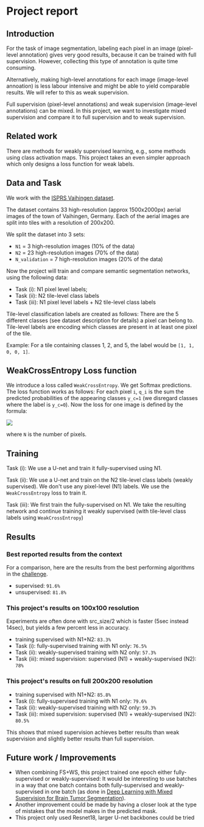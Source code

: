 # Project report

## Introduction

For the task of image segmentation, labeling each pixel in an image (pixel-level annotation)
gives very good results, because it can be trained with full supervision.
However, collecting this type of annotation is quite time consuming.

Alternatively, making high-level annotations for each image (image-level annoation)
is less labour intensive and might be able to yield comparable results.
We will refer to this as weak supervision.

Full supervision (pixel-level annotations) and weak supervision (image-level annotations) can be mixed.
In this project, we want to investigate mixed supervision and compare it to full supervision and to weak supervision.

## Related work

There are methods for weakly supervised learning, e.g., some methods using class activation maps.
This project takes an even simpler approach which only designs a loss function for weak labels.

## Data and Task

We work with the [ISPRS Vaihingen dataset](http://www2.isprs.org/commissions/comm3/wg4/2d-sem-label-vaihingen.html).

The dataset contains 33 high-resolution (approx 1500x2000px) aerial images of the town of Vaihingen, Germany.
Each of the aerial images are split into tiles with a resolution of 200x200.

We split the dataset into 3 sets:
* `N1` = 3 high-resolution images (10% of the data)
* `N2` = 23 high-resolution images (70% of the data)
* `N_validation` = 7 high-resolution images (20% of the data)

Now the project will train and compare semantic segmentation networks, using the following data:
* Task (i)​: N1 pixel level labels;
* Task (ii): N2 tile-level class labels
* Task (iii)​: N1 pixel level labels + N2 tile-level class labels

Tile-level classification labels are created as follows:
There are the 5 different classes (see dataset description for details)
a pixel can belong to.
Tile-level labels are encoding which classes are present in at least one pixel of the tile.

Example:
For a tile containing classes 1, 2, and 5, the label would be `[1, 1, 0, 0, 1]`.

## WeakCrossEntropy Loss function

We introduce a loss called `WeakCrossEntropy`.
We get Softmax predictions.
The loss function works as follows:
For each pixel `i`, `q_i` is the sum the predicted probabilities
of the appearing classes `y_c=1`
(we disregard classes where the label is `y_c=0`).
Now the loss for one image is defined by the formula:

<img src="https://render.githubusercontent.com/render/math?math=loss = \sum_i^N -log(q_i)">

where `N` is the number of pixels.

## Training

Task (i): We use a U-net and train it fully-supervised using N1.

Task (ii): We use a U-net and train on the N2 tile-level class labels (weakly supervised).
We don't use any pixel-level (N1) labels.
We use the `WeakCrossEntropy` loss to train it.

Task (iii): We first train the fully-supervised on N1.
We take the resulting network and continue training it weakly supervised (with tile-level class labels using `WeakCrossEntropy`)

## Results

### Best reported results from the context

For a comparison, here are the results from the best performing algorithms in the
[challenge](http://www2.isprs.org/commissions/comm2/wg4/vaihingen-2d-semantic-labeling-contest.html).

* supervised: `91.6%`
* unsupervised: `81.8%`

### This project's results on 100x100 resolution

Experiments are often done with src_size/2 which is faster (5sec instead 14sec), but yields a few percent less in accuracy.

* training supervised with N1+N2: `83.3%`
* Task (i): fully-supervised training with N1 only: `76.5%`
* Task (ii): weakly-supervised training with N2 only: `57.3%`
* Task (iii): mixed supervision: supervised (N1) + weakly-supervised (N2): `78%`

### This project's results on full 200x200 resolution

* training supervised with N1+N2: `85.8%`
* Task (i): fully-supervised training with N1 only: `79.6%`
* Task (ii): weakly-supervised training with N2 only: `59.3%`
* Task (iii): mixed supervision: supervised (N1) + weakly-supervised (N2): `80.5%`

This shows that mixed supervision achieves better results than weak supervision
and slightly better results than full supervision.

## Future work / Improvements

* When combining FS+WS, this project trained one epoch either fully-supervised or weakly-supervised:
  It would be interesting to use batches in a way that one batch contains both fully-supervised and weakly-supervised
  in one batch (as done in [Deep Learning with Mixed Supervision for Brain Tumor Segmentation](https://arxiv.org/abs/1812.04571)).
* Another improvement could be made by having a closer look at the type of mistakes that the model makes in the predicted mask.
* This project only used Resnet18, larger U-net backbones could be tried
